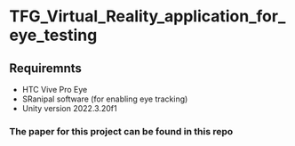 # TFG_Virtual_Reality_application_for_eye_testing
## Requiremnts
- HTC Vive Pro Eye
- SRanipal software (for enabling eye tracking)
- Unity version 2022.3.20f1
### The paper for this project can be found in this repo
